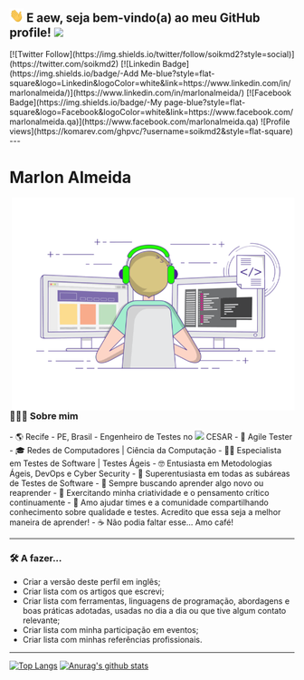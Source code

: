 <h2><img src="/assets/img/hi.gif" width="25"> E aew, seja bem-vindo(a) ao meu GitHub profile! <img src="https://github.githubassets.com/images/mona-whisper.gif" width="35"></h2>
[![Twitter Follow](https://img.shields.io/twitter/follow/soikmd2?style=social)](https://twitter.com/soikmd2)
[![Linkedin Badge](https://img.shields.io/badge/-Add&nbsp;Me-blue?style=flat-square&logo=Linkedin&logoColor=white&link=https://www.linkedin.com/in/marlonalmeida/)](https://www.linkedin.com/in/marlonalmeida/)
[![Facebook Badge](https://img.shields.io/badge/-My&nbsp;page-blue?style=flat-square&logo=Facebook&logoColor=white&link=https://www.facebook.com/marlonalmeida.qa)](https://www.facebook.com/marlonalmeida.qa)
![Profile views](https://komarev.com/ghpvc/?username=soikmd2&style=flat-square)
---

# Marlon Almeida
<img align="right" alt="GIF" src="/assets/img/station.gif" width="500"/>

<h3> 👨🏻‍💻 Sobre mim </h3>
- 🌎 Recife - PE, Brasil
- Engenheiro de Testes no <img src="https://avatars0.githubusercontent.com/u/7859691?s=200&v=4" width="25"> CESAR
- 🧬 Agile Tester
- 🎓 Redes de Computadores | Ciência da Computação
- 🕵️‍♂️ Especialista em Testes de Software | Testes Ágeis
- 🤓 Entusiasta em Metodologias Ágeis, DevOps e Cyber Security
- 🤩 Superentusiasta em todas as subáreas de Testes de Software
- 🧪 Sempre buscando aprender algo novo ou reaprender
- 🧠 Exercitando minha criatividade e o pensamento crítico continuamente
- 🚀 Amo ajudar times e a comunidade compartilhando conhecimento sobre qualidade e testes. Acredito que essa seja a melhor maneira de aprender!
- ☕️ Não podia faltar esse... Amo café!

---

### 🛠 A fazer...

- Criar a versão deste perfil em inglês;
- Criar lista com os artigos que escrevi;
- Criar lista com ferramentas, linguagens de programação, abordagens e boas práticas adotadas, usadas no dia a dia ou que tive algum contato relevante;
- Criar lista com minha participação em eventos;
- Criar lista com minhas referências profissionais.

---

[![Top Langs](https://github-readme-stats.vercel.app/api/top-langs/?username=soikmd2&count_private=true&theme=tokyonight)](https://github.com/soikmd2/)
[![Anurag's github stats](https://github-readme-stats.vercel.app/api?username=soikmd2&count_private=true&show_icons=true&theme=tokyonight)](https://github.com/soikmd2/)